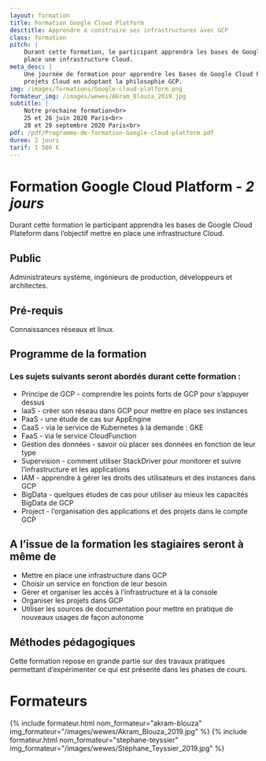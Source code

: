 ```yaml
---
layout: formation
title: Formation Google Cloud Platform
desctitle: Apprendre à construire ses infrastructures avec GCP
class: formation
pitch: |
    Durant cette formation, le participant apprendra les bases de Google Cloud Plateform, dans l’objectif mettre en
    place une infrastructure Cloud.
meta_desc: |
    Une journée de formation pour apprendre les bases de Google Cloud Plateform, et être capable de construire vos
    projets Cloud en adoptant la philosophie GCP.
img: /images/formations/Google-cloud-platform.png
formateur_img: /images/wewes/Akram_Blouza_2019.jpg
subtitle: |
    Notre prochaine formation<br>
    25 et 26 juin 2020 Paris<br>
    28 et 29 septembre 2020 Paris<br>
pdf: /pdf/Programme-de-formation-Google-cloud-platform.pdf
duree: 2 jours
tarif: 1 500 €
---
```


# Formation Google Cloud Platform - *2 jours*


Durant cette formation le participant apprendra les bases de Google Cloud Plateform dans l’objectif mettre en place une
 infrastructure Cloud.


## Public


Administrateurs système, ingénieurs de production, développeurs et architectes.

## Pré-requis


Connaissances réseaux et linux.



## Programme de la formation

### Les sujets suivants seront abordés durant cette formation :

* Principe de GCP - comprendre les points forts de GCP pour s’appuyer dessus
* IaaS - créer son réseau dans GCP pour mettre en place ses instances
* PaaS - une étude de cas sur AppEngine
* CaaS - via le service de Kubernetes à la demande : GKE
* FaaS - via le service CloudFunction
* Gestion des données - savoir où placer ses données en fonction de leur type
* Supervision - comment utiliser StackDriver pour monitorer et suivre l’infrastructure et les applications 
* IAM - apprendre à gérer les droits des utilisateurs et des instances dans GCP
* BigData - quelques études de cas pour utiliser au mieux les capacités BigData de GCP
* Project - l’organisation des applications et des projets dans le compte GCP


## A l’issue de la formation les stagiaires seront à même de


* Mettre en place une infrastructure dans GCP
* Choisir un service en fonction de leur besoin
* Gérer et organiser les accès à l’infrastructure et à la console
* Organiser les projets dans GCP
* Utiliser les sources de documentation pour mettre en pratique de nouveaux usages de façon autonome


## Méthodes pédagogiques

Cette formation repose en grande partie sur des travaux pratiques permettant d’expérimenter ce qui est présenté dans les phases de cours.

# Formateurs

{% include formateur.html nom_formateur="akram-blouza" img_formateur="/images/wewes/Akram_Blouza_2019.jpg" %}
{% include formateur.html nom_formateur="stephane-teyssier" img_formateur="/images/wewes/Stéphane_Teyssier_2019.jpg" %}
